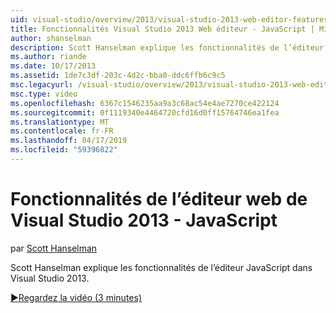 ```yaml
---
uid: visual-studio/overview/2013/visual-studio-2013-web-editor-features-javascript
title: Fonctionnalités Visual Studio 2013 Web éditeur - JavaScript | Microsoft Docs
author: shanselman
description: Scott Hanselman explique les fonctionnalités de l’éditeur JavaScript dans Visual Studio 2013.
ms.author: riande
ms.date: 10/17/2013
ms.assetid: 1de7c3df-203c-4d2c-bba0-ddc6ffb6c9c5
msc.legacyurl: /visual-studio/overview/2013/visual-studio-2013-web-editor-features-javascript
msc.type: video
ms.openlocfilehash: 6367c1546235aa9a3c68ac54e4ae7270ce422124
ms.sourcegitcommit: 0f1119340e4464720cfd16d0ff15764746ea1fea
ms.translationtype: MT
ms.contentlocale: fr-FR
ms.lasthandoff: 04/17/2019
ms.locfileid: "59396822"
---
```

# <a name="visual-studio-2013-web-editor-features---javascript"></a>Fonctionnalités de l’éditeur web de Visual Studio 2013 - JavaScript

par [Scott Hanselman](https://github.com/shanselman)

Scott Hanselman explique les fonctionnalités de l’éditeur JavaScript dans Visual Studio 2013.

[&#9654;Regardez la vidéo (3 minutes)](https://channel9.msdn.com/Blogs/ASP-NET-Site-Videos/visual-studio-2013-web-editor-features-javascript)
